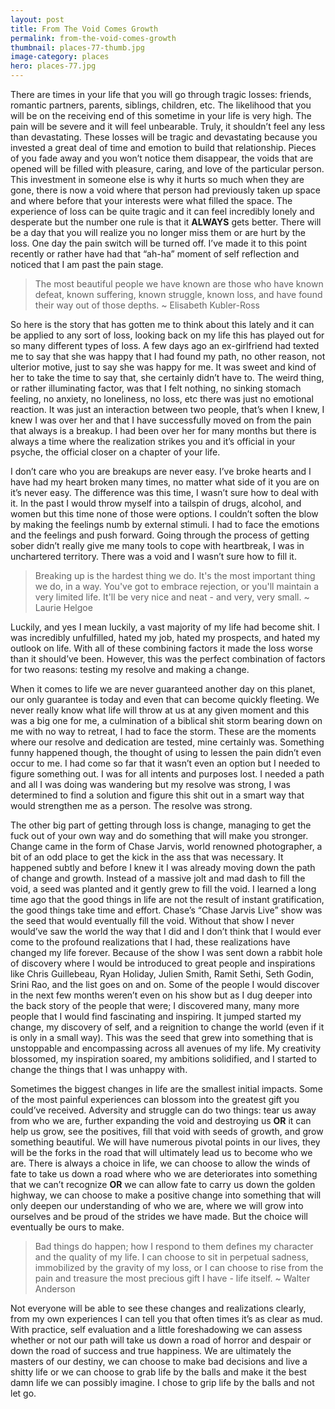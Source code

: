 ```yaml
---
layout: post
title: From The Void Comes Growth
permalink: from-the-void-comes-growth
thumbnail: places-77-thumb.jpg
image-category: places
hero: places-77.jpg
---
```




There are times in your life that you will go through tragic losses: friends, romantic partners, parents, siblings, children, etc. The likelihood that you will be on the receiving end of this sometime in your life is very high. The pain will be severe and it will feel unbearable. Truly, it shouldn’t feel any less than devastating. These losses will be tragic and devastating because you invested a great deal of time and emotion to build that relationship. Pieces of you fade away and you won’t notice them disappear, the voids that are opened will be filled with pleasure, caring, and love of the particular person. This investment in someone else is why it hurts so much when they are gone, there is now a void where that person had previously taken up space and where before that your interests were what filled the space. The experience of loss can be quite tragic and it can feel incredibly lonely and desperate but the number one rule is that it **ALWAYS** gets better. There will be a day that you will realize you no longer miss them or are hurt by the loss. One day the pain switch will be turned off. I’ve made it to this point recently or rather have had that “ah-ha” moment of self reflection and noticed that I am past the pain stage.

> The most beautiful people we have known are those who have known defeat, known suffering, known struggle, known loss, and have found their way out of those depths.
> ~ Elisabeth Kubler-Ross

So here is the story that has gotten me to think about this lately and it can be applied to any sort of loss, looking back on my life this has played out for so many different types of loss. A few days ago an ex-girlfriend had texted me to say that she was happy that I had found my path, no other reason, not ulterior motive, just to say she was happy for me. It was sweet and kind of her to take the time to say that, she certainly didn’t have to. The weird thing, or rather illuminating factor, was that I felt nothing, no sinking stomach feeling, no anxiety, no loneliness, no loss, etc there was just no emotional reaction. It was just an interaction between two people, that’s when I knew, I knew I was over her and that I have successfully moved on from the pain that always is a breakup. I had been over her for many months but there is always a time where the realization strikes you and it’s official in your psyche, the official closer on a chapter of your life.

I don’t care who you are breakups are never easy. I’ve broke hearts and I have had my heart broken many times, no matter what side of it you are on it’s never easy. The difference was this time, I wasn’t sure how to deal with it. In the past I would throw myself into a tailspin of drugs, alcohol, and women but this time none of those were options. I couldn’t soften the blow by making the feelings numb by external stimuli. I had to face the emotions and the feelings and push forward. Going through the process of getting sober didn’t really give me many tools to cope with heartbreak, I was in unchartered territory. There was a void and I wasn’t sure how to fill it.

> Breaking up is the hardest thing we do. It's the most important thing we do, in a way. You've got to embrace rejection, or you'll maintain a very limited life. It'll be very nice and neat - and very, very small.
> ~ Laurie Helgoe

Luckily, and yes I mean luckily, a vast majority of my life had become shit. I was incredibly unfulfilled, hated my job, hated my prospects, and hated my outlook on life. With all of these combining factors it made the loss worse than it should’ve been. However, this was the perfect combination of factors for two reasons: testing my resolve and making a change.

When it comes to life we are never guaranteed another day on this planet, our only guarantee is today and even that can become quickly fleeting. We never really know what life will throw at us at any given moment and this was a big one for me, a culmination of a biblical shit storm bearing down on me with no way to retreat, I had to face the storm. These are the moments where our resolve and dedication are tested, mine certainly was. Something funny happened though, the thought of using to lessen the pain didn’t even occur to me. I had come so far that it wasn’t even an option but I needed to figure something out. I was for all intents and purposes lost. I needed a path and all I was doing was wandering but my resolve was strong, I was determined to find a solution and figure this shit out in a smart way that would strengthen me as a person. The resolve was strong.

The other big part of getting through loss is change, managing to get the fuck out of your own way and do something that will make you stronger. Change came in the form of Chase Jarvis, world renowned photographer, a bit of an odd place to get the kick in the ass that was necessary. It happened subtly and before I knew it I was already moving down the path of change and growth. Instead of a massive jolt and mad dash to fill the void, a seed was planted and it gently grew to fill the void. I learned a long time ago that the good things in life are not the result of instant gratification, the good things take time and effort. Chase’s “Chase Jarvis Live” show was the seed that would eventually fill the void. Without that show I never would’ve saw the world the way that I did and I don’t think that I would ever come to the profound realizations that I had, these realizations have changed my life forever. Because of the show I was sent down a rabbit hole of discovery where I would be introduced to great people and inspirations like Chris Guillebeau, Ryan Holiday, Julien Smith, Ramit Sethi, Seth Godin, Srini Rao, and the list goes on and on. Some of the people I would discover in the next few months weren’t even on his show but as I dug deeper into the back story of the people that were; I discovered many, many more people that I would find fascinating and inspiring. It jumped started my change, my discovery of self, and a reignition to change the world (even if it is only in a small way). This was the seed that grew into something that is unstoppable and encompassing across all avenues of my life. My creativity blossomed, my inspiration soared, my ambitions solidified, and I started to change the things that I was unhappy with.

Sometimes the biggest changes in life are the smallest initial impacts. Some of the most painful experiences can blossom into the greatest gift you could’ve received. Adversity and struggle can do two things: tear us away from who we are, further expanding the void and destroying us **OR** it can help us grow, see the positives, fill that void with seeds of growth, and grow something beautiful. We will have numerous pivotal points in our lives, they will be the forks in the road that will ultimately lead us to become who we are. There is always a choice in life, we can choose to allow the winds of fate to take us down a road where who we are deteriorates into something that we can’t recognize **OR** we can allow fate to carry us down the golden highway, we can choose to make a positive change into something that will only deepen our understanding of who we are, where we will grow into ourselves and be proud of the strides we have made. But the choice will eventually be ours to make.

> Bad things do happen; how I respond to them defines my character and the quality of my life. I can choose to sit in perpetual sadness, immobilized by the gravity of my loss, or I can choose to rise from the pain and treasure the most precious gift I have - life itself.
> ~ Walter Anderson

Not everyone will be able to see these changes and realizations clearly, from my own experiences I can tell you that often times it’s as clear as mud. With practice, self evaluation and a little foreshadowing we can assess whether or not our path will take us down a road of horror and despair or down the road of success and true happiness. We are ultimately the masters of our destiny, we can choose to make bad decisions and live a shitty life or we can choose to grab life by the balls and make it the best damn life we can possibly imagine. I chose to grip life by the balls and not let go.
